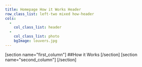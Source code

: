 ```yaml
---
title: Homepage How it Works Header
row_class_list: left-two mixed how-header
cols:
  -
    col_class_list: header
  -
    col_class_list: photo
    bgImage: louvers.jpg
---
```

[section name="first_column"]
##How it Works
[/section]
[section name="second_column"]
[/section]
